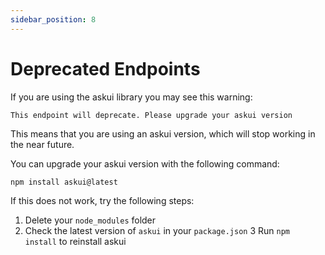 ```yaml
---
sidebar_position: 8
---
```


# Deprecated Endpoints

If you are using the askui library you may see this warning:

`This endpoint will deprecate. Please upgrade your askui version`

This means that you are using an askui version, which will stop working in the near future. 

You can upgrade your askui version with the following command:

```shell
npm install askui@latest
```

If this does not work, try the following steps:

1. Delete your `node_modules` folder
2. Check the latest version of `askui` in your `package.json`
3 Run `npm install` to reinstall askui
